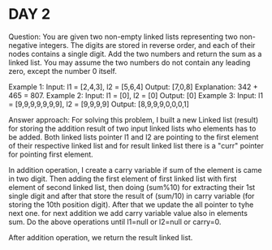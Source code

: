 # DAY 2
Question:
You are given two non-empty linked lists representing two non-negative integers. The digits are stored in reverse order, and each of their nodes contains a single digit. Add the two numbers and return the sum as a linked list.
You may assume the two numbers do not contain any leading zero, except the number 0 itself.

Example 1:
Input: l1 = [2,4,3], l2 = [5,6,4]
Output: [7,0,8]
Explanation: 342 + 465 = 807.
Example 2:
Input: l1 = [0], l2 = [0]
Output: [0]
Example 3:
Input: l1 = [9,9,9,9,9,9,9], l2 = [9,9,9,9]
Output: [8,9,9,9,0,0,0,1]

Answer approach:
For solving this problem,
I built a new Linked list (result) for storing the addition result of two input linked lists who elements has to be added.
Both linked lists pointer l1 and l2 are pointing to the first element of their respective linked list and for result linked list there is a "curr" pointer for pointing first element.

In addition operation,
I create a carry variable if sum of the element is came in two digit.
Then adding the first element of first linked list with first element of second linked list, then doing (sum%10) for extracting their 1st single digit and after that store the result of (sum/10) in carry variable (for storing the 10th position digit). After that we update the all pointer to tyhe next one. for next addition we add carry variable value also in elements sum.
Do the above operations until l1=null or l2=null or carry=0.

After addition operation, we return the result linked list.